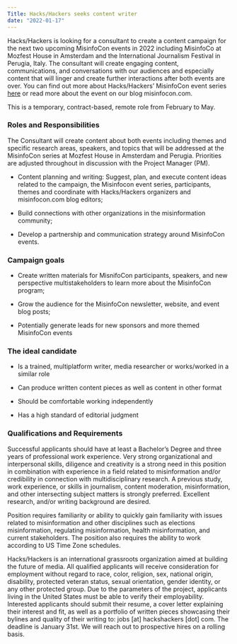 ```yaml
---
Title: Hacks/Hackers seeks content writer
date: "2022-01-17"
---
```


Hacks/Hackers is looking for a consultant to create a content campaign for the next two upcoming MisinfoCon events in 2022 including MisinfoCo at Mozfest House in Amsterdam and the International Journalism Festival in Perugia, Italy. The consultant will create engaging content, communications, and conversations with our audiences and especially content that will linger and create further interactions after both events are over. You can find out more about Hacks/Hackers’ MisinfoCon event series [here](https://misinfocon.com/hacks-hackers-announces-new-misinfocon-events-for-2022-b38d6b5a5205) or read more about the event on our blog misinfocon.com.


This is a temporary, contract-based, remote role from February to May. 


### Roles and Responsibilities

The Consultant will create content about both events including themes and specific research areas, speakers, and topics that will be addressed at the MisinfoCon series at Mozfest House in Amsterdam and Perugia. Priorities are adjusted throughout in discussion with the Project Manager (PM).

	

- Content planning and writing: Suggest, plan, and execute content ideas related to the campaign, the Misinfocon event series, participants, themes and coordinate with Hacks/Hackers organizers and misinfocon.com blog editors; 

- Build connections with other organizations in the misinformation community;

- Develop a partnership and communication strategy around MisinfoCon events.

### Campaign goals

- Create written materials for MisnifoCon participants, speakers, and new perspective multistakeholders to learn more about the MisinfoCon program;

- Grow the audience for the MisinfoCon newsletter, website, and event blog posts;

- Potentially generate leads for new sponsors and more themed MisinfoCon events

### The ideal candidate 

- Is a trained, multiplatform writer, media researcher or works/worked in a similar role

- Can produce written content pieces as well as content in other format

- Should be comfortable working independently

- Has a high standard of editorial judgment


### Qualifications and Requirements

Successful applicants should have at least a Bachelor’s Degree and three years of professional work experience. Very strong organizational and interpersonal skills, diligence and creativity is a strong need in this position in combination with experience in a field related to misinformation and/or credibility in connection with multidisciplinary research. A previous study, work experience, or skills in journalism, content moderation, misinformation, and other intersecting subject matters is strongly preferred. Excellent research, and/or writing background are desired.

Position requires familiarity or ability to quickly gain familiarity with issues related to misinformation and other disciplines such as elections misinformation, regulating misinformation, health misinformation, and current stakeholders. The position also requires the ability to work according to US Time Zone schedules.

Hacks/Hackers is an international grassroots organization aimed at building the future of media. All qualified applicants will receive consideration for employment without regard to race, color, religion, sex, national origin, disability, protected veteran status, sexual orientation, gender identity, or any other protected group. Due to the parameters of the project, applicants living in the United States must be able to verify their employability.
Interested applicants should submit their resume, a cover letter explaining their interest and fit, as well as a portfolio of written pieces showcasing their bylines and quality of their writing to: jobs [at] hackshackers [dot] com. The deadline is January 31st. We will reach out to prospective hires on a rolling basis.

<meta name="twitter:card" content="summary_large_image">
<meta name="twitter:site" content="@hackshackers">
<meta name="twitter:title" content="Hacks/Hackers seeks research coordinator">
<meta name="twitter:description" content="Hacks/Hackers is looking for a Project Area Research Coordinator to help us wrangle research communications and resources for a software prototype aimed at helping users engage in conversations around vaccine efficacy.">
<meta name="twitter:image" content="/content/content-images/about/hackshackers_logotype-stacked_small.png">
